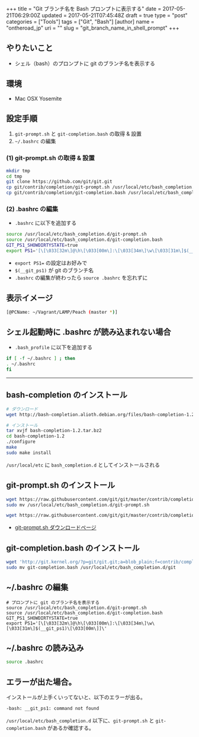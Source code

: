 +++
title = "Git ブランチ名を Bash プロンプトに表示する"
date = 2017-05-21T06:29:00Z
updated = 2017-05-21T07:45:48Z
draft = true
type = "post"
categories = ["Tools"]
tags = ["Git", "Bash"]
[author]
	name = "ontheroad_jp"
	uri = ""
slug = "git_branch_name_in_shell_prompt"
+++

## やりたいこと

* シェル（bash）のプロンプトに git のブランチ名を表示する

## 環境

* Mac OSX Yosemite

## 設定手順

1. ``git-prompt.sh`` と ``git-completion.bash`` の取得 & 設置
2. ``~/.bashrc`` の編集

### (1) git-prompt.sh の取得 & 設置

```bash
mkdir tmp
cd tmp
git clone https://github.com/git/git.git
cp git/contrib/completion/git-prompt.sh /usr/local/etc/bash_completion.d/
cp git/contrib/completion/git-completion.bash /usr/local/etc/bash_completion.d/
```

### (2) .bashrc の編集

* ``.bashrc`` に以下を追加する

```bash
source /usr/local/etc/bash_completion.d/git-prompt.sh
source /usr/local/etc/bash_completion.d/git-completion.bash
GIT_PS1_SHOWDIRTYSTATE=true
export PS1='[\[\033[32m\]@\h\[\033[00m\]:\[\033[34m\]\w\[\033[31m\]$(__git_ps1)\[\033[00m\]]\'
```

* ``export PS1=`` の設定はお好みで
* ``$(__git_ps1)`` が git のブランチ名
* ``.bashrc`` の編集が終わったら ``source .bashrc`` を忘れずに

## 表示イメージ

```bash
[@PCName: ~/Vagrant/LAMP/Peach (master *)]
```

## シェル起動時に .bashrc が読み込まれない場合

* ``.bash_profile`` に以下を追加する

```bash
if [ -f ~/.bashrc ] ; then
. ~/.bashrc
fi
```

----------------------------------------------


## bash-completion のインストール

```bash
# ダウンロード
wget http://bash-completion.alioth.debian.org/files/bash-completion-1.2.tar.bz2

# インストール
tar xvjf bash-completion-1.2.tar.bz2
cd bash-completion-1.2
./configure
make
sudo make install
```

``/usr/local/etc`` に ``bash_completion.d`` としてインストールされる

## git-prompt.sh のインストール

```bash
wget https://raw.githubusercontent.com/git/git/master/contrib/completion/git-prompt.sh -O ~/.git-prompt.sh
sudo mv /usr/local/etc/bash_completion.d/git-prompt.sh
```

```bash
wget https://raw.githubusercontent.com/git/git/master/contrib/completion/git-prompt.sh
```


* [git-prompt.sh ダウンロードページ](http://git-prompt.sh/)

## git-completion.bash のインストール

```bash
wget 'http://git.kernel.org/?p=git/git.git;a=blob_plain;f=contrib/completion/git-completion.bash;hb=HEAD' -O git-completion.bash
sudo mv git-completion.bash /usr/local/etc/bash_completion.d/git
```

## ~/.bashrc の編集

```
# プロンプトに git のブランチ名を表示する
source /usr/local/etc/bash_completion.d/git-prompt.sh
source /usr/local/etc/bash_completion.d/git-completion.bash
GIT_PS1_SHOWDIRTYSTATE=true
export PS1='[\[\033[32m\]@\h\[\033[00m\]:\[\033[34m\]\w\[\033[31m\]$(__git_ps1)\[\033[00m\]]\'
```

## ~/.bashrc の読み込み

```bash
source .bashrc
```

## エラーが出た場合。

インストールが上手くいってないと、以下のエラーが出る。

```bash
-bash: __git_ps1: command not found
```

``/usr/local/etc/bash_completion.d`` 以下に、``git-prompt.sh`` と ``git-completion.bash`` があるか確認する。
